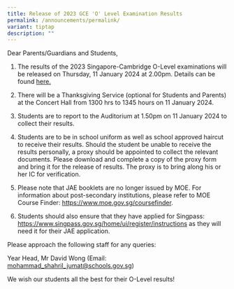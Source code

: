 ```yaml
---
title: Release of 2023 GCE 'O' Level Examination Results
permalink: /announcements/permalink/
variant: tiptap
description: ""
---
```

<p>Dear Parents/Guardians and Students,</p><ol data-tight="true" class="tight"><li><p>The results of the 2023 Singapore-Cambridge O-Level examinations will be released on Thursday, 11 January 2024 at 2.00pm. Details can be found <a href="https://www.moe.gov.sg/news/press-releases/20240104-release-of-2023-singapore-cambridge-gce-o-level-examination-results-and-2024-joint-admissions-exercise#:~:text=The%20results%20of%20the%202023,11%20January%202024%2C%202.00pm." rel="noopener noreferrer nofollow" target="_blank">here.</a></p></li><li><p>There will be a Thanksgiving Service (optional for Students and Parents) at the Concert Hall from 1300 hrs to 1345 hours on 11 January 2024.</p></li><li><p>Students are to report to the Auditorium at 1.50pm on 11 January 2024 to collect their results.</p></li><li><p>Students are to be in school uniform as well as school approved haircut to receive their results. Should the student be unable to receive the results personally, a proxy should be appointed to collect the relevant documents. Please download and complete a copy of the proxy form and bring it for the release of results. The proxy is to bring along his or her IC for verification.</p></li><li><p>Please note that JAE booklets are no longer issued by MOE. For information about post-secondary institutions, please refer to MOE Course Finder: <a href="https://www.moe.gov.sg/coursefinder" rel="noopener noreferrer nofollow" target="_blank">https://www.moe.gov.sg/coursefinder</a>.</p></li><li><p>Students should also ensure that they have applied for Singpass: <a href="https://www.singpass.gov.sg/home/ui/register/instructions" rel="noopener noreferrer nofollow" target="_blank">https://www.singpass.gov.sg/home/ui/register/instructions</a> as they will need it for their JAE application. </p></li></ol><p>Please approach the following staff for any queries:</p><p>Year Head, Mr David Wong (Email: <a href="mailto:mohammad_shahril_jumat@schools.gov.sg" rel="noopener noreferrer nofollow" target="_blank">mohammad_shahril_jumat@schools.gov.sg</a>)</p><p></p><p>We wish our students all the best for their O-Level results!</p>